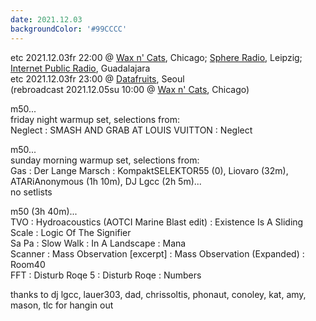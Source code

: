 ```yaml
---
date: 2021.12.03
backgroundColor: '#99CCCC'
---
```


etc 2021.12.03fr 22:00 @ [Wax n' Cats](http://www.twitch.tv/waxncats), Chicago; [](http://www.youtube.com/maindrainstudios/)[Sphere Radio](http://www.sphere-radio.net/), Leipzig; [Internet Public Radio](http://www.internetpublicradio.live/), Guadalajara  
etc 2021.12.03fr 23:00 @ [Datafruits](http://www.datafruits.fm/), Seoul  
(rebroadcast 2021.12.05su 10:00 @ [Wax n' Cats](http://www.twitch.tv/waxncats), Chicago)  

m50...  
friday night warmup set, selections from:  
Neglect : SMASH AND GRAB AT LOUIS VUITTON : Neglect  

m50...  
sunday morning warmup set, selections from:  
Gas : Der Lange Marsch : KompaktSELEKTOR55 (0), Liovaro (32m), ATARiAnonymous (1h 10m), DJ Lgcc (2h 5m)...  
no setlists  

m50 (3h 40m)...  
TVO : Hydroacoustics (AOTCI Marine Blast edit) : Existence Is A Sliding Scale : Logic Of The Signifier  
Sa Pa : Slow Walk : In A Landscape : Mana  
Scanner : Mass Observation \[excerpt\] : Mass Observation (Expanded) : Room40  
FFT : Disturb Roqe 5 : Disturb Roqe : Numbers  

thanks to dj lgcc, lauer303, dad, chrissoltis, phonaut, conoley, kat, amy, mason, tlc for hangin out